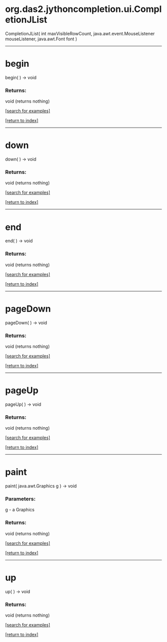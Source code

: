 # org.das2.jythoncompletion.ui.CompletionJList
CompletionJList( int maxVisibleRowCount, java.awt.event.MouseListener mouseListener, java.awt.Font font )


***
<a name="begin"></a>
# begin
begin(  ) &rarr; void



### Returns:
void (returns nothing)


<a href="https://github.com/autoplot/dev/search?q=begin&unscoped_q=begin">[search for examples]</a>

<a href="https://github.com/autoplot/documentation/blob/master/javadoc/index-all.md">[return to index]</a>

***
<a name="down"></a>
# down
down(  ) &rarr; void



### Returns:
void (returns nothing)


<a href="https://github.com/autoplot/dev/search?q=down&unscoped_q=down">[search for examples]</a>

<a href="https://github.com/autoplot/documentation/blob/master/javadoc/index-all.md">[return to index]</a>

***
<a name="end"></a>
# end
end(  ) &rarr; void



### Returns:
void (returns nothing)


<a href="https://github.com/autoplot/dev/search?q=end&unscoped_q=end">[search for examples]</a>

<a href="https://github.com/autoplot/documentation/blob/master/javadoc/index-all.md">[return to index]</a>

***
<a name="pageDown"></a>
# pageDown
pageDown(  ) &rarr; void



### Returns:
void (returns nothing)


<a href="https://github.com/autoplot/dev/search?q=pageDown&unscoped_q=pageDown">[search for examples]</a>

<a href="https://github.com/autoplot/documentation/blob/master/javadoc/index-all.md">[return to index]</a>

***
<a name="pageUp"></a>
# pageUp
pageUp(  ) &rarr; void



### Returns:
void (returns nothing)


<a href="https://github.com/autoplot/dev/search?q=pageUp&unscoped_q=pageUp">[search for examples]</a>

<a href="https://github.com/autoplot/documentation/blob/master/javadoc/index-all.md">[return to index]</a>

***
<a name="paint"></a>
# paint
paint( java.awt.Graphics g ) &rarr; void



### Parameters:
g - a Graphics

### Returns:
void (returns nothing)


<a href="https://github.com/autoplot/dev/search?q=paint&unscoped_q=paint">[search for examples]</a>

<a href="https://github.com/autoplot/documentation/blob/master/javadoc/index-all.md">[return to index]</a>

***
<a name="up"></a>
# up
up(  ) &rarr; void



### Returns:
void (returns nothing)


<a href="https://github.com/autoplot/dev/search?q=up&unscoped_q=up">[search for examples]</a>

<a href="https://github.com/autoplot/documentation/blob/master/javadoc/index-all.md">[return to index]</a>

